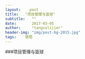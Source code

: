 ```yaml
---
layout:    post
title:   "项目管理与篮球"
subtitle:   ""
date:       2017-03-05
author:     "tangculijier"
header-img: "img/post-bg-2015.jpg"
tags:    感悟
---
```

###项目管理与篮球
